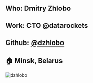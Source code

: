 ## Who: Dmitry Zhlobo 
## Work: CTO @datarockets
## Github: [@dzhlobo](https://github.com/dzhlobo)
## :house: Minsk, Belarus
![dzhlobo](https://avatars3.githubusercontent.com/u/800337?s=460&v=4)
